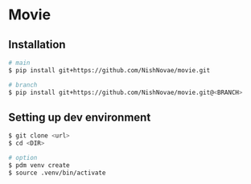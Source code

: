 # Movie

## Installation
```bash
# main
$ pip install git+https://github.com/NishNovae/movie.git

# branch
$ pip install git+https://github.com/NishNovae/movie.git@<BRANCH>
```

## Setting up dev environment
```bash
$ git clone <url>
$ cd <DIR>

# option
$ pdm venv create
$ source .venv/bin/activate
```


